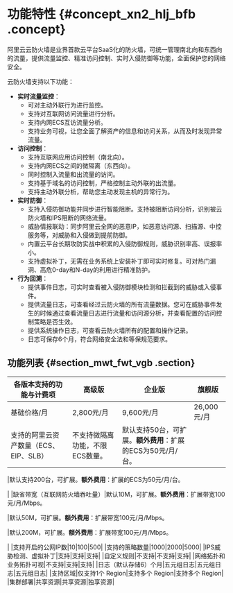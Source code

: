 # 功能特性 {#concept_xn2_hlj_bfb .concept}

阿里云云防火墙是业界首款云平台SaaS化的防火墙，可统一管理南北向和东西向的流量，提供流量监控、精准访问控制、实时入侵防御等功能，全面保护您的网络安全。

云防火墙支持以下功能：

-   **实时流量监控**：
    -   可对主动外联行为进行监控。
    -   支持对互联网访问流量进行分析。
    -   支持内网ECS互访流量分析。
    -   支持业务可视，让您全面了解资产的信息和访问关系，从而及时发现异常流量。
-   **访问控制**：
    -   支持互联网应用访问控制（南北向）。
    -   支持内网ECS之间的微隔离（东西向）。
    -   同时控制入流量和出流量的访问。
    -   支持基于域名的访问控制，严格控制主动外联的出流量。
    -   支持主动外联分析，帮助您主动发现主机的异常行为。
-   **实时防御**：
    -   支持入侵防御功能并同步进行智能阻断。支持被阻断访问分析，识别被云防火墙和IPS阻断的网络流量。
    -   威胁情报联动：同步阿里云全网的恶意IP，如恶意访问源、扫描源、中控服务等，对威胁和入侵做到提前防御。
    -   内置云平台长期攻防实战中积累的入侵防御规则，威胁识别率高、误报率小。
    -   支持虚拟补丁，无需在业务系统上安装补丁即可实时修复。可对热门漏洞、高危0-day和N-day的利用进行精准防护。
-   **行为回溯**：
    -   提供事件日志，可实时查看被入侵防御模块检测和拦截到的威胁或入侵事件。
    -   提供流量日志，可查看经过云防火墙的所有流量数据。您可在威胁事件发生的时候通过查看流量日志进行流量和访问源分析，并查看配置的访问控制策略是否生效。
    -   提供系统操作日志，可查看云防火墙所有的配置和操作记录。
    -   日志可保存6个月，符合网络安全法和等保规范要求。

## 功能列表 {#section_mwt_fwt_vgb .section}

|各版本支持的功能与计费项|高级版|企业版|旗舰版|
|------------|---|---|---|
|基础价格/月|2,800元/月|9,600元/月|26,000元/月|
|支持的阿里云资产数量（ECS、EIP、SLB）|不支持微隔离功能，不限ECS数量。|默认支持50台，可扩展。**额外费用**：扩展的ECS为50元/月/台。

|默认支持200台，可扩展。**额外费用**：扩展的ECS为50元/月/台。

|
|缺省带宽（互联网防火墙吞吐量）|默认10M，可扩展。**额外费用**：扩展带宽100元/月/Mbps。

|默认50M，可扩展。**额外费用**：扩展带宽100元/月/Mbps。

|默认200M，可扩展。**额外费用**：扩展带宽100元/月/Mbps。

|
|支持开启的公网IP数|10|100|500|
|支持的策略数量|1000|2000|5000|
|IPS威胁检测、虚拟补丁|支持|支持|支持|
|自定义规则|不支持|不支持|支持|
|网络拓扑和业务拓扑可视|不支持|支持|支持|
|日志（默认存储6）个月|五元组日志|五元组日志|五元组日志|
|支持区域|仅支持1个 Region|支持多个 Region|支持多个 Region|
|集群部署|共享资源|共享资源|独享资源|

